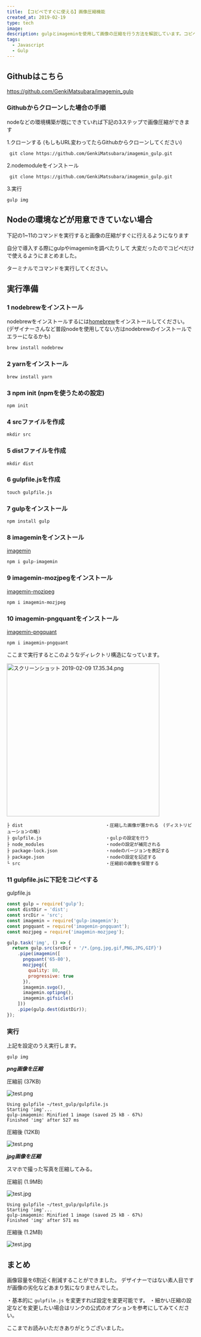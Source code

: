 ```yaml
---
title: 【コピペですぐに使える】画像圧縮機能
created_at: 2019-02-19
type: tech
image:
description: gulpとimageminを使用して画像の圧縮を行う方法を解説しています。コピペでOKです！
tags:
  - Javascript
  - Gulp
---
```


## Githubはこちら

https://github.com/GenkiMatsubara/imagemin_gulp

### Githubからクローンした場合の手順

nodeなどの環境構築が既にできていれば下記の3ステップで画像圧縮ができます

1.クローンする
(もしもURL変わってたらGithubからクローンしてください)

```
 git clone https://github.com/GenkiMatsubara/imagemin_gulp.git
```

2.nodemoduleをインストール

```
 git clone https://github.com/GenkiMatsubara/imagemin_gulp.git
```

3.実行

```
gulp img
```

## Nodeの環境などが用意できていない場合

下記の1~11のコマンドを実行すると画像の圧縮がすぐに行えるようになります

自分で導入する際にgulpやimageminを調べたりして
大変だったのでコピペだけで使えるようにまとめました。

ターミナルでコマンドを実行してください。

## 実行準備

### 1 nodebrewをインストール

nodebrewをインストールするには[homebrew](https://brew.sh/index_ja)をインストールしてください。
(デザイナーさんなど普段nodeを使用してない方はnodebrewのインストールでエラーになるかも)

```
brew install nodebrew
```

### 2 yarnをインストール

```
brew install yarn
```

### 3 npm init (npmを使うための設定)

```
npm init
```

### 4 srcファイルを作成

```
mkdir src
```

### 5 distファイルを作成

```
mkdir dist
```

### 6 gulpfile.jsを作成

```
touch gulpfile.js
```

### 7 gulpをインストール

```
npm install gulp
```

### 8 imageminをインストール

[imagemin](https://www.npmjs.com/package/gulp-imagemin)

```
npm i gulp-imagemin
```

### 9 imagemin-mozjpegをインストール

[imagemin-mozjpeg](https://www.npmjs.com/package/imagemin-mozjpeg)

```
npm i imagemin-mozjpeg
```

### 10 imagemin-pngquantをインストール

[imagemin-pngquant](https://www.npmjs.com/package/imagemin-pngquant)

```
npm i imagemin-pngquant
```

ここまで実行するとこのようなディレクトリ構造になっています。

<img
  width="409"
  alt="スクリーンショット 2019-02-09 17.35.34.png"
  src="https://qiita-image-store.s3.amazonaws.com/0/199085/1b1523f4-4bdc-e7e4-d581-fcf16f6e8509.png">

```
├ dist　　　　　　　　　　　　　　　　　　 ・圧縮した画像が置かれる　(ディストリビューションの略)
├ gulpfile.js                        ・gulｐの設定を行う
├ node_modules                       ・nodeの設定が補完される
├ package-lock.json                  ・nodeのバージョンを表記する
├ package.json                       ・nodeの設定を記述する
└ src                                ・圧縮前の画像を保管する
```

### 11 gulpfile.jsに下記をコピぺする

gulpfile.js

```javascript
const gulp = require('gulp');
const distDir = 'dist';
const srcDir = 'src';
const imagemin = require('gulp-imagemin');
const pngquant = require('imagemin-pngquant');
const mozjpeg = require('imagemin-mozjpeg');

gulp.task('img', () => {
  return gulp.src(srcDir + '/*.{png,jpg,gif,PNG,JPG,GIF}')
    .pipe(imagemin([
      pngquant('65-80'),
      mozjpeg({
        quality: 80,
        progressive: true
      }),
      imagemin.svgo(),
      imagemin.optipng(),
      imagemin.gifsicle()
    ]))
    .pipe(gulp.dest(distDir));
});
```

### 実行

上記を設定のうえ実行します。

```
gulp img
```

***png画像を圧縮***

圧縮前 (37KB)

![test.png](https://qiita-image-store.s3.amazonaws.com/0/199085/aea5a96c-8fe3-9cae-69e2-a76890232e1d.png)

```
Using gulpfile ~/test_gulp/gulpfile.js
Starting 'img'...
gulp-imagemin: Minified 1 image (saved 25 kB - 67%)
Finished 'img' after 527 ms
```

圧縮後 (12KB)

![test.png](https://qiita-image-store.s3.amazonaws.com/0/199085/14039952-73fb-1b0f-bb63-7a9d4f5146a0.png)

***jpg画像を圧縮***

スマホで撮った写真を圧縮してみる。

圧縮前 (1.9MB)

![test.jpg](https://qiita-image-store.s3.amazonaws.com/0/199085/ed453547-6e43-01ef-afa3-8e6a81c2201b.jpeg)

```
Using gulpfile ~/test_gulp/gulpfile.js
Starting 'img'...
gulp-imagemin: Minified 1 image (saved 25 kB - 67%)
Finished 'img' after 571 ms
```

圧縮後 (1.2MB)

![test.jpg](https://qiita-image-store.s3.amazonaws.com/0/199085/69530871-5b4e-1b28-64ed-06d9c79aed45.jpeg)

## まとめ

画像容量を6割近く削減することができました。
デザイナーではない素人目ですが画像の劣化などあまり気になりませんでした。

・基本的に `gulpfile.js` を変更すれば設定を変更可能です。
・細かい圧縮の設定などを変更したい場合はリンクの公式のオプションを参考にしてみてください。

ここまでお読みいただきありがとうございました。
